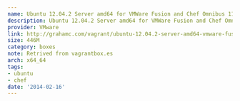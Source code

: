 ```yaml
---
name: Ubuntu 12.04.2 Server amd64 for VMWare Fusion and Chef Omnibus 11
description: Ubuntu 12.04.2 Server amd64 for VMWare Fusion and Chef Omnibus 11
provider: VMware
link: http://grahamc.com/vagrant/ubuntu-12.04.2-server-amd64-vmware-fusion.box
size: 446M
category: boxes
note: Retrived from vagrantbox.es
arch: x64_64
tags:
- ubuntu
- chef
date: '2014-02-16'
---
```

